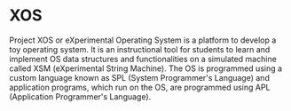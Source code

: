 # XOS
Project XOS or eXperimental Operating System is a platform to develop a toy operating system. It is an instructional tool for students to learn and implement OS data structures and functionalities on a simulated machine called XSM (eXperimental String Machine).  The OS is programmed using a custom language known as SPL (System Programmer's Language) and application programs, which run on the OS, are programmed using APL (Application Programmer's Language).
